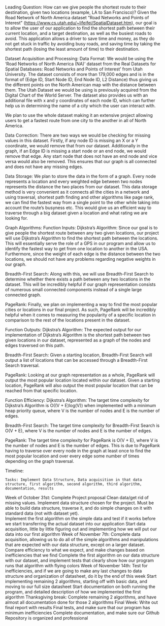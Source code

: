 Leading Question:
How can we give people the shortest route to their destination, given two locations (example, LA to San Francisco)? Given the Road Network of North America dataset “Road Networks and Points of Interest” (https://www.cs.utah.edu/~lifeifei/SpatialDataset.htm), our goal is to allow the user of our application to find the shortest path between their current location, and a target destination, as well as the busiest roads to avoid. This application allows a driver to save time and money, as they do not get stuck in traffic by avoiding busy roads, and saving time by taking the shortest path (losing the least amount of time) to their destination.  

Dataset Acquisition and Processing:
Data Format:
We would be using the ‘Road Networks of North America (NA)’ dataset from the Real Datasets for Spatial Databases: Road Networks and Points of Interest’ from Utah University. The dataset consists of more than 179,000 edges and is in the format of (Edge ID, Start Node ID, End Node ID, L2 Distance) thus giving us the different points on the North American map with the distance between them. The Utah Dataset we would be using is previously acquired from the Digital Chart of the World Server. The dataset also provides us with an additional file with x and y coordinates of each node ID, which can further help us in determining the name of a city which the user can interact with. 

We plan to use the whole dataset making it an extensive project allowing users to get a fastest route from one city to the another in all of North America.

Data Correction:
There are two ways we would be checking for missing values in this dataset. Firstly, if any node ID is missing an X or a Y coordinate, we would remove that from our dataset. Additionally in the graph, if an Edge ID is missing a start node or an end node, we would remove that edge. Any start node that does not have an end node and vice versa would also be removed. This ensures that our graph is all connected and does not have any missing edges.

Data Storage:
We plan to store the data in the form of a graph. Every node represents a location and every weighted edge between two nodes represents the distance the two places from our dataset. This data storage method is very convenient as it connects all the cities in a network and using traversal, shortest path finding and other algorithms like page rank, we can find the fastest way from a single point to the other while taking into account the route’s busyness etc. This would give us an efficient way to traverse through a big dataset given a location and what rating we are looking for. 


Graph Algorithms:
Function Inputs:
Dijkstra’s Algorithm: Since our goal is to give people the shortest route between any two given locations, our project will use Dijkstra’s Algorithm to find the shortest path between the locations. This will essentially serve the role of a GPS in our program and allow us to identify the fastest way to get from one location to another in the USA. Furthermore, since the weight of each edge is the distance between the two locations, we should not have any problems regarding negative weights in our graph. 

Breadth-First Search: Along with this, we will use Breadth-First Search to determine whether there exists a path between any two locations in the dataset. This will be incredibly helpful if our graph representation consists of numerous small connected components instead of a single large connected graph. 

PageRank: Finally, we plan on implementing a way to find the most popular cities or locations in our final project. As such, PageRank will be incredibly helpful when it comes to measuring the popularity of a specific location in comparison to the rest of the locations present in the dataset.

Function Outputs:
Dijkstra’s Algorithm: The expected output for our implementation of Dijkstra’s Algorithm is the shortest path between two given locations in our dataset, represented as a graph of the nodes and edges traversed on this path.

Breadth-First Search: Given a starting location, Breadth-First Search will output a list of locations that can be accessed through a Breadth-First Search traversal.

PageRank: Looking at our graph representation as a whole, PageRank will output the most popular location located within our dataset. Given a starting location, PageRank will also output the most popular location that can be reached from that specific location.

Function Efficiency:
Dijkstra’s Algorithm: The target time complexity for Dijkstra’s Algorithm is O((V + E)log(V)) when implemented with a minimum heap priority queue, where V is the number of nodes and E is the number of edges.

Breadth-First Search: The target time complexity for Breadth-First Search is O(V + E), where V is the number of nodes and E is the number of edges.

PageRank: The target time complexity for PageRank is O(V + E), where V is the number of nodes and E is the number of edges. This is due to PageRank having to traverse over every node in the graph at least once to find the most popular location and over every edge some number of times depending on the graph traversal.

Timeline:

	Tasks: Implement Data Structure, Data acquisition in that data structure, first algorithm, second algorithm, third algorithm, documentation, results 
Week of October 31st: 
Complete Project proposal
Clean data/get rid of missing values. Implement data structure chosen for the project. Must be able to build data structure, traverse it, and do simple changes on it with standard data (not with dataset yet).  
Implement the first algorithm on the simple data and test if it works before we start transferring the actual dataset into our application 
Start data acquisition, little by little figuring out and implementing how we will put our data into our first algorithm 
Week of November 7th: 
Complete data acquisition, allowing us to do all of the simple algorithms and manipulations that are expected with our data structure, except on a larger dataset. 
Compare efficiency to what we expect, and make changes based on inefficiencies that we find 
Complete the first algorithm on our data structure with our dataset, and implement tests that clearly show how our program runs that algorithm with flying colors 
Week of November 14th:
Test for inefficiencies, and if we are going to make any last changes to data structure and organization of datasheet, do it by the end of this week
Start implementing remaining 2 algorithms, starting off with basic data, and moving to our full size datasheet 
Start documentation on both running the program, and detailed description of how we implemented the first algorithm 
Thanksgiving break: 
Complete remaining 2 algorithms, and have almost all documentation done for those 2 algorithms 
Final Week: 
Write out final report with results 
Final tests, and make sure that our program has minimum inefficiencies 
Complete documentation, and make sure our Github Repository is organized and professional 
